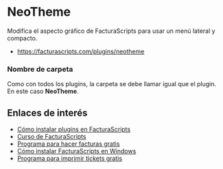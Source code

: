 # NeoTheme
Modifica el aspecto gráfico de FacturaScripts para usar un menú lateral y compacto.
- https://facturascripts.com/plugins/neotheme

### Nombre de carpeta
Como con todos los plugins, la carpeta se debe llamar igual que el plugin. En este caso **NeoTheme**.

## Enlaces de interés
- [Cómo instalar plugins en FacturaScripts](https://facturascripts.com/publicaciones/como-instalar-un-plugin-en-facturascripts)
- [Curso de FacturaScripts](https://youtube.com/playlist?list=PLNxcJ5CWZ8V6nfeVu6vieKI_d8a_ObLfY)
- [Programa para hacer facturas gratis](https://facturascripts.com/programa-para-hacer-facturas)
- [Cómo instalar FacturaScripts en Windows](https://facturascripts.com/instalar-windows)
- [Programa para imprimir tickets gratis](https://facturascripts.com/remote-printer)